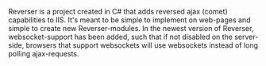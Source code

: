 Reverser is a project created in C# that adds reversed ajax (comet) capabilities
to IIS. It's meant to be simple to implement on web-pages and simple to create
new Reverser-modules. In the newest version of Reverser, websocket-support has
been added, such that if not disabled on the server-side, browsers that support
websockets will use websockets instead of long polling ajax-requests.